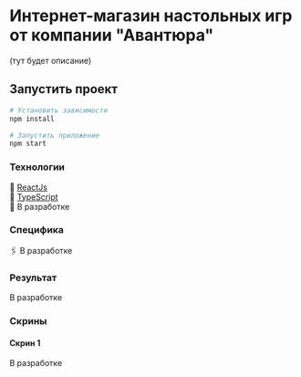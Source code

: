 # Интернет-магазин настольных игр от компании "Авантюра"

(тут будет описание)

## Запустить проект

```python
# Установить зависимости
npm install

# Запустить приложение
npm start
```

### Технологии

📎 [ReactJs](https://reactjs.org/)  
📎 [TypeScript](https://www.typescriptlang.org/)  
📎 В разработке

### Специфика

🖇️ В разработке

### Результат

В разработке

### Скрины

#### Скрин 1

В разработке
